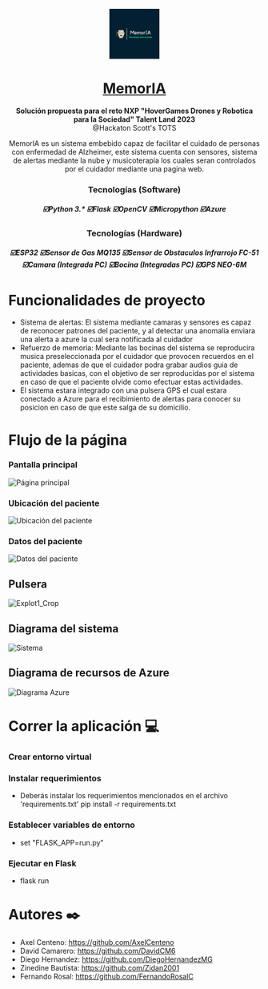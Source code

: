 <p align="center">
  <img alt="MemorIA Logo" src="https://github.com/AxelCenteno/Hackathon2023/blob/main/Logo.png" width=100  >
</p>
<h1 align="center">
  <a href="#">
    MemorIA
  </a>
</h1>

<p align="center">
  <strong>Solución propuesta para el reto NXP "HoverGames Drones y Robotica para la Sociedad" Talent Land 2023</strong><br>
  @Hackaton Scott's TOTS
</p>

<p align="center">
  MemorIA es un sistema embebido capaz de facilitar el cuidado de personas con enfermedad de Alzheimer, este sistema cuenta con sensores, sistema de alertas mediante la nube y musicoterapia los cuales seran controlados por el cuidador mediante una pagina web. 
</p>  

<h3 align="center">
      <strong>Tecnologías (Software)</strong>
  
  <h5 align="center">
    ☑️Python 3.*
    ☑️Flask
    ☑️OpenCV
    ☑️Micropython
    ☑️Azure
  </h4>
</h3>

<h3 align="center">
      <strong>Tecnologías (Hardware)</strong>
  
  <h5 align="center">
    ☑️ESP32
    ☑️Sensor de Gas MQ135
    ☑️Sensor de Obstaculos Infrarrojo FC-51
    ☑️Camara (Integrada PC)
    ☑️Bocina (Integradas PC)
    ☑️GPS NEO-6M
  </h4>
</h3>
  
  
# Funcionalidades de proyecto
- Sistema de alertas: El sistema mediante camaras y sensores es capaz de reconocer patrones del paciente, y   al detectar una anomalia enviara una alerta a azure la cual sera notificada al cuidador
- Refuerzo de memoria: Mediante las bocinas del sistema se reproducira musica preseleccionada por el cuidador que provocen recuerdos en el paciente, ademas de que el cuidador podra grabar audios guia de actividades basicas, con el objetivo de ser reproducidas por el sistema en caso de que el paciente olvide como efectuar estas actividades.
- El sistema estara integrado con una pulsera GPS el cual estara conectado a Azure para el recibimiento de alertas para conocer su posicion en caso de que este salga de su domicilio.

# Flujo de la página

### Pantalla principal
![Página principal](https://user-images.githubusercontent.com/76974066/231741782-b48be752-bac5-4d34-9769-d3a0b0a4f828.jpeg)

### Ubicación del paciente
![Ubicación del paciente](https://user-images.githubusercontent.com/76974066/231741229-9a7d208d-c621-4c63-9ed7-321ed825410b.jpeg)

### Datos del paciente
![Datos del paciente](https://user-images.githubusercontent.com/76974066/231741761-1e42ec78-e5e8-44f0-9edb-9e24c1a77af3.jpeg)

## Pulsera
![Explot1_Crop](https://user-images.githubusercontent.com/76974066/231744680-178544a6-9878-4ede-ac86-07c6016f47e7.gif)


## Diagrama del sistema
![Sistema](https://user-images.githubusercontent.com/76974066/231743054-e17c661d-98c2-4771-8c56-cd5e8d697dd5.jpeg)

## Diagrama de recursos de Azure
![Diagrama Azure](https://user-images.githubusercontent.com/76974066/231742372-f8c8702f-41ca-454b-8c7a-829e87dd5fac.PNG)


# Correr la aplicación 💻

### Crear entorno virtual

### Instalar requerimientos

  - Deberás instalar los requerimientos mencionados en el archivo 'requirements.txt'
pip install -r requirements.txt

### Establecer variables de entorno
  - set "FLASK_APP=run.py"

### Ejecutar en Flask
  - flask run

# Autores ✒️
- Axel Centeno: https://github.com/AxelCenteno
- David Camarero: https://github.com/DavidCM6
- Diego Hernandez: https://github.com/DiegoHernandezMG
- Zinedine Bautista: https://github.com/Zidan2001
- Fernando Rosal: https://github.com/FernandoRosalC
